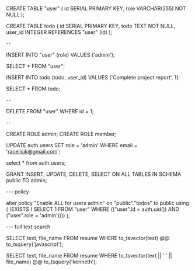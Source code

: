 
CREATE TABLE "user" (
    id SERIAL PRIMARY KEY,
    role VARCHAR(255) NOT NULL
);

CREATE TABLE todo (
    id SERIAL PRIMARY KEY,
    todo TEXT NOT NULL,
    user_id INTEGER REFERENCES "user" (id)
);

-- 

INSERT INTO "user" (role)
VALUES ('admin');

SELECT * FROM "user";

INSERT INTO todo (todo, user_id)
VALUES ('Complete project report', 1);

SELECT * FROM todo;

--

DELETE FROM "user"
WHERE id = 1;

--

CREATE ROLE admin;
CREATE ROLE member;

UPDATE auth.users
SET role = 'admin'
WHERE email = 'racelisjk@gmail.com';

select
  *
from
  auth.users;

GRANT INSERT, UPDATE, DELETE, SELECT ON ALL TABLES IN SCHEMA public TO admin;


--- policy

alter policy "Enable ALL for users admin"
on "public"."todos"
to public
using (
  (EXISTS ( SELECT 1
   FROM "user"
  WHERE (("user".id = auth.uid()) AND ("user".role = 'admin'))))
);

--- full text search

SELECT text, file_name
FROM resume
WHERE to_tsvector(text) @@ to_tsquery('javascript');

SELECT text, file_name
FROM resume
WHERE to_tsvector(text || ' ' || file_name) @@ to_tsquery('kenneth');
